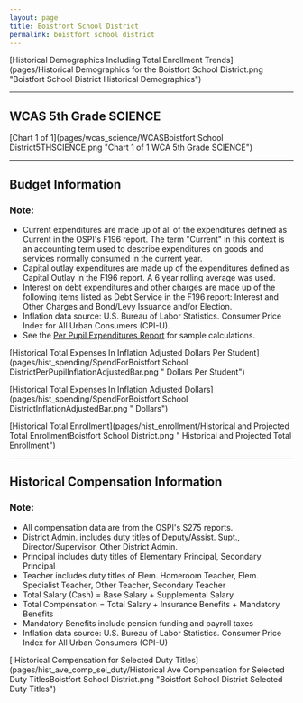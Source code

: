 ```yaml
---
layout: page
title: Boistfort School District
permalink: boistfort school district
---
```



[Historical Demographics Including Total Enrollment Trends](pages/Historical Demographics for the Boistfort School District.png "Boistfort School District Historical Demographics")

___

## WCAS 5th Grade SCIENCE

[Chart 1 of 1](pages/wcas_science/WCASBoistfort School District5THSCIENCE.png "Chart 1 of 1 WCA 5th Grade SCIENCE")


___

## Budget Information
### Note:
- Current expenditures are made up of all of the expenditures defined as Current in the OSPI's F196 report. The term "Current" in this context is an accounting term used to describe expenditures on goods and services normally consumed in the current year.
- Capital outlay expenditures are made up of the expenditures defined as Capital Outlay in the F196 report. A 6 year rolling average was used.
- Interest on debt expenditures and other charges are made up of the following items listed as Debt Service in the F196 report: Interest and Other Charges and Bond/Levy Issuance and/or Election.
- Inflation data source: U.S. Bureau of Labor Statistics. Consumer Price Index for All Urban Consumers (CPI-U).
- See the [Per Pupil Expenditures Report](report_expenditures) for sample calculations.

[Historical Total Expenses In Inflation Adjusted Dollars Per Student](pages/hist_spending/SpendForBoistfort School DistrictPerPupilInflationAdjustedBar.png " Dollars Per Student")

[Historical Total Expenses In Inflation Adjusted Dollars](pages/hist_spending/SpendForBoistfort School DistrictInflationAdjustedBar.png " Dollars")

[Historical Total Enrollment](pages/hist_enrollment/Historical and Projected Total EnrollmentBoistfort School District.png " Historical and Projected Total Enrollment")


___

## Historical Compensation Information
### Note:
- All compensation data are from the OSPI's S275 reports.
- District Admin. includes duty titles of Deputy/Assist. Supt., Director/Supervisor, Other District Admin.
- Principal includes duty titles of Elementary Principal, Secondary Principal
- Teacher includes duty titles of Elem. Homeroom Teacher, Elem. Specialist Teacher, Other Teacher, Secondary Teacher
- Total Salary (Cash) = Base Salary + Supplemental Salary
- Total Compensation = Total Salary + Insurance Benefits + Mandatory Benefits
- Mandatory Benefits include pension funding and payroll taxes
- Inflation data source: U.S. Bureau of Labor Statistics. Consumer Price Index for All Urban Consumers (CPI-U)

[ Historical Compensation for Selected Duty Titles](pages/hist_ave_comp_sel_duty/Historical Ave Compensation for Selected Duty TitlesBoistfort School District.png "Boistfort School District Selected Duty Titles")

